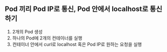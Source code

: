 ## Pod 끼리 Pod IP로 통신, Pod 안에서 localhost로 통신하기

1. 2개의 Pod 생성
2. 하나의 Pod에 2개의 컨테이너를 실행
3. 컨테이너 안에서 curl로 localhost 혹은 Pod IP로 원하는 요청을 실행
